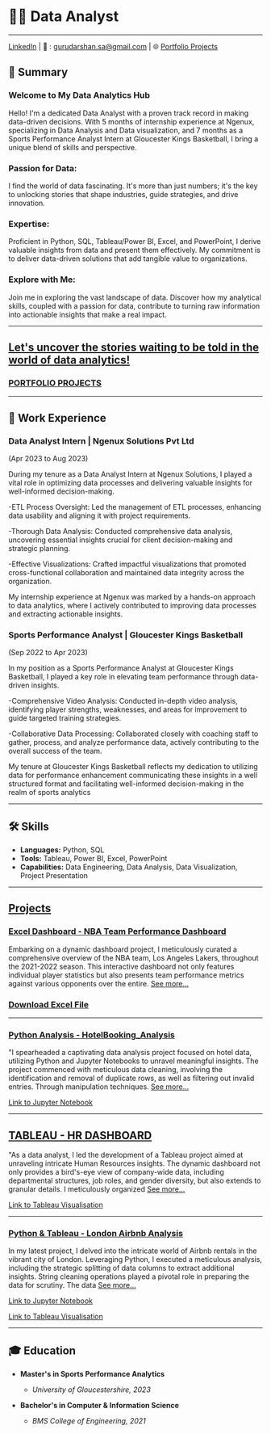 # 👨‍💻 Data Analyst
---
[LinkedIn](https://www.linkedin.com/in/guru-darshan-s-a-491163254) | 📧 : gurudarshan.sa@gmail.com | 🌐 [Portfolio Projects](projects.md)


## 🚀 Summary  


### Welcome to My Data Analytics Hub

Hello! I'm a dedicated Data Analyst with a proven track record in making data-driven decisions. With 5 months of internship experience at Ngenux, specializing in Data Analysis and Data visualization, and 7 months as a Sports Performance Analyst Intern at Gloucester Kings Basketball, I bring a unique blend of skills and perspective.

### Passion for Data:
I find the world of data fascinating. It's more than just numbers; it's the key to unlocking stories that shape industries, guide strategies, and drive innovation.

### Expertise:

Proficient in Python, SQL, Tableau/Power BI, Excel, and PowerPoint, I derive valuable insights from data and present them effectively. My commitment is to deliver data-driven solutions that add tangible value to organizations.

### Explore with Me:

Join me in exploring the vast landscape of data. Discover how my analytical skills, coupled with a passion for data, contribute to turning raw information into actionable insights that make a real impact.


---
## [Let's uncover the stories waiting to be told in the world of data analytics!](projects.md)
### [PORTFOLIO PROJECTS](projects.md)
---

## 💼 Work Experience

### Data Analyst Intern        | Ngenux Solutions Pvt Ltd 
(Apr 2023 to Aug 2023)

During my tenure as a Data Analyst Intern at Ngenux Solutions, I played a vital role in optimizing data processes and delivering valuable insights for well-informed decision-making.

-ETL Process Oversight: Led the management of ETL processes, enhancing data usability and aligning it with project requirements.

-Thorough Data Analysis: Conducted comprehensive data analysis, uncovering essential insights crucial for client decision-making and strategic planning.

-Effective Visualizations: Crafted impactful visualizations that promoted cross-functional collaboration and maintained data integrity across the organization.

My internship experience at Ngenux was marked by a hands-on approach to data analytics, where I actively contributed to improving data processes and extracting actionable   insights.

### Sports Performance Analyst | Gloucester Kings Basketball 
(Sep 2022 to Apr 2023)

In my position as a Sports Performance Analyst at Gloucester Kings Basketball, I played a key role in elevating team performance through data-driven insights.

-Comprehensive Video Analysis: Conducted in-depth video analysis, identifying player strengths, weaknesses, and areas for improvement to guide targeted training strategies.

-Collaborative Data Processing: Collaborated closely with coaching staff to gather, process, and analyze performance data, actively contributing to the overall success of the team.

My tenure at Gloucester Kings Basketball reflects my dedication to utilizing data for performance enhancement communicating these insights in a well structured format and facilitating well-informed decision-making in the realm of sports analytics

---

## 🛠️ Skills

- **Languages:** Python, SQL
- **Tools:** Tableau, Power BI, Excel, PowerPoint
- **Capabilities:** Data Engineering, Data Analysis, Data Visualization, Project Presentation
  
 ---

## [Projects](projects.md)

### [Excel Dashboard - NBA Team Performance Dashboard](ExcelProject.md) 
Embarking on a dynamic dashboard project, I meticulously curated a comprehensive overview of the NBA team, Los Angeles Lakers, throughout the 2021-2022 season. This interactive dashboard not only features individual player statistics but also presents team performance metrics against various opponents over the entire. [See more...](ExcelProject.md)

### [Download Excel File](https://github.com/Guru-Darshan/guru-darshan.github.io/raw/207d4680f86b054a3caeeb9dab730f911c4fceba/s4216964_Dashboard.xlsx)

---

### [Python Analysis - HotelBooking_Analysis](https://github.com/Guru-Darshan/guru-darshan.github.io/blob/main/HotelBooking_Analysis.ipynb)
"I spearheaded a captivating data analysis project focused on hotel data, utilizing Python and Jupyter Notebooks to unravel meaningful insights. The project commenced with meticulous data cleaning, involving the identification and removal of duplicate rows, as well as filtering out invalid entries. Through manipulation techniques. [See more...](https://github.com/Guru-Darshan/guru-darshan.github.io/blob/main/HotelBooking_Analysis.ipynb)

[Link to Jupyter Notebook](https://github.com/Guru-Darshan/guru-darshan.github.io/blob/main/HotelBooking_Analysis.ipynb)

---

## [TABLEAU - HR DASHBOARD](https://public.tableau.com/views/HRDASHBOARD_17026762587930/HomeDashboard?:language=en-GB&:display_count=n&:origin=viz_share_link)
"As a data analyst, I led the development of a Tableau project aimed at unraveling intricate Human Resources insights. The dynamic dashboard not only provides a bird's-eye view of company-wide data, including departmental structures, job roles, and gender diversity, but also extends to granular details. I meticulously organized [See more...](Excel.md)

[Link to Tableau Visualisation](https://public.tableau.com/views/HRDASHBOARD_17026762587930/HomeDashboard?:language=en-GB&:display_count=n&:origin=viz_share_link)

---
### [Python & Tableau - London Airbnb Analysis ](https://github.com/Guru-Darshan/guru-darshan.github.io/blob/main/London_airbnb.ipynb)
In my latest project, I delved into the intricate world of Airbnb rentals in the vibrant city of London. Leveraging Python, I executed a meticulous analysis, including the strategic splitting of data columns to extract additional insights. String cleaning operations played a pivotal role in preparing the data for scrutiny. The data [See more...](https://github.com/Guru-Darshan/guru-darshan.github.io/blob/main/London_airbnb.ipynb)

[Link to Jupyter Notebook](https://github.com/Guru-Darshan/guru-darshan.github.io/blob/main/London_airbnb.ipynb)

[Link to Tableau Visualisation](https://public.tableau.com/views/LondonAirbnb_17017120366450/Dashboard2?:language=en-GB&:display_count=n&:origin=viz_share_link)
  

---

## 🎓 Education

- **Master's in Sports Performance Analytics**
  - *University of Gloucestershire, 2023*

- **Bachelor's in Computer & Information Science**
  - *BMS College of Engineering, 2021*
    



